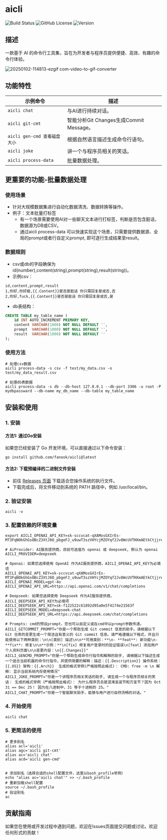 # aicli

![Build Status](https://img.shields.io/github/actions/workflow/status/fanook/aicli/release.yml)
![GitHub License](https://img.shields.io/github/license/fanook/aicli)
![Version](https://img.shields.io/github/v/release/fanook/aicli)


## 描述
一款基于 AI 的命令行工具集，旨在为开发者与程序员提供便捷、高效、有趣的命令行体验。

![20250102-114813-ezgif com-video-to-gif-converter](https://github.com/user-attachments/assets/56a8b93d-b7e4-4fff-b290-d2007629200b)



## 功能特性
| 示例命令                            | 描述                               |
|-------------------------------------|----------------------------------|
| `aicli chat`                        | 与AI进行持续对话。                       |
| `aicli git-cmt`                     | 智能分析Git Changes生成Commit Message。 |
| `aicli gen-cmd 查看磁盘大小`        | 根据自然语言描述生成命令行语句。                 |
| `aicli joke`                        | 讲一个与程序员相关的笑话。                    |
| `aicli process-data`                | 批量数据处理。                          |

## 更重要的功能-批量数据处理
### 使用场景
- 针对大规模数据集进行自动化数据清洗、数据转换等操作。
- 例子：文本批量打标签
  - 有一个场景需要使用AI对一些聊天文本进行打标签，判断是否包含脏话，数据源为DB或CSV。
  - 通过aicli process-data 可以快速实现这个场景，只需要提供数据源、全局的prompt或者行自定义prompt, 即可逐行生成结果至result。

### 数据规则
- csv或db的字段确保为 id(number),content(string),prompt(string),result(string))。
- 示例csv：
```csv
id,content,prompt,result
1,你好,你好瘦,{{.Content}}是否是脏话 你只需回复是或否,否
2,你好,fuck,{{.Content}}是否是脏话 你只需回复是或否,是
```
- db表结构：
```sql
CREATE TABLE my_table_name (
    id INT AUTO_INCREMENT PRIMARY KEY,
    content VARCHAR(1000) NOT NULL DEFAULT '',
    prompt  VARCHAR(1000) NOT NULL DEFAULT '',
    result  VARCHAR(1000) NOT NULL DEFAULT ''
);
```
### 使用方法
```shell
# 处理csv数据
aicli process-data -s csv -f test/my_data.csv -o test/my_data_result.csv

# 处理db表数据
aicli process-data -s db --db-host 127.0.0.1 --db-port 3306 -u root -P mydbpassward --db-name my_db_name --db-table my_table_name
```

## 安装和使用
### 1. 安装
#### 方法1: 通过Go安装
如果您已经安装了 Go 开发环境，可以直接通过以下命令安装：
```shell
go install github.com/fanook/aicli@latest
```
#### 方法2: 下载预编译的二进制文件安装
- 前往 [Releases 页面](https://github.com/fanook/aicli/releases) 下载适合您操作系统的执行文件。
- 下载完成后，将文件移动到系统的 PATH 路径中，例如 /usr/local/bin。


### 2. 验证安装
```shell
aicli -v
```
### 3. 配置依赖的环境变量
```shell
export AICLI_OPENAI_API_KEY=sk-sccvcat-qXAMosGXIrEs-MT3FqNOkGhGsOBcZ3XtJ6O_pbgeFJ_u9uwT3szVHYcjMZOYqf2Jv8WcUVTKKmAEtkCtjjrenHbc5zESoczT3BlboLGuUbRCTCYMVp5wr15Z64c6e4ykWcmc4rAA
```
```dotenv
# AiProvider: AI服务提供商，目前可选值为 openai 或 deepseek, 默认为 openai
AICLI_PROVIDER=deepseek

# Openai: 如果您选择使用 OpenAI 作为AI服务提供商，AICLI_OPENAI_API_KEY为必填项
AICLI_OPENAI_API_KEY=sk-sccvcat-qXAMosGXIrEs-MT3FqNOkGhGsOBcZ3XtJ6O_pbgeFJ_u9uwT3szVHYcjMZOYqf2Jv8WcUVTKKmAEtkCtjjrenHbc5zESoczT3BlboLGuUbRCTCYMVp5wr15Z64c6e4ykWcmc4rAA
AICLI_OPENAI_MODEL=gpt-4o
AICLI_OPENAI_API_URL=https://api.openai.com/v1/chat/completions

# Deepseek: 如果您选择使用 Deepseek 作为AI服务提供商，AICLI_DEEPSEEK_API_KEY为必填项
AICLI_DEEPSEEK_API_KEY=sk-f122522c61892d95a0e5f4174e21563f
AICLI_DEEPSEEK_MODEL=deepseek-chat
AICLI_DEEPSEEK_API_URL=https://api.deepseek.com/chat/completions

# Prompts: cmd的预设prompt，您也可以自定义或在cmd中以prompt参数传递。
AICLI_GITCOMMIT_PROMPT="你是一个帮助生成 Git commit 信息的助手。请根据以下 Git 仓库的变更生成一个简洁且有意义的 Git commit 信息。请严格遵循以下格式，并且只能使用以下两种类别：\n\n[类别] 描述\n\n**可用类别：**\n- **feat**: 新功能\n- **fix**: 修复\n\n**示例：**\n[fix] 修复用户登录时的验证错误\n[feat] 添加用户个人资料页面\n\n变更内容：\n{{.Changes}}"
AICLI_GENCMD_PROMPT="你是一个帮助生成命令行指令和解释的助手, 请根据以下描述生成一个适合当前机器的命令行指令，并提供简要的解释：描述：{{.Description}} 操作系统：{{.OS}} 架构：{{.Arch}}  生成的格式举例(严格按照此格式)： CMD: free -m \n 解释: 显示当前系统内存使用情况"
AICLI_JOKE_PROMPT="你是一个讲程序员相关笑话的助手, 请生成一个与程序员相关的笑话： 生成的格式举例（严格按照此格式）： 为什么程序员总是混淆圣诞节和万圣节？因为 Oct 31 == Dec 25！ 因为在八进制中，31 等于十进制的 25。"
AICLI_CHAT_PROMPT="你是一个智能聊天助手，能够与用户进行自然流畅的对话。"
```

### 4. 开始使用
```shell
aicli chat
```

### 5. 更简洁的使用
```shell
# 更多别名
alias acl='aicli'
alias agc='aicli git-cmt'
alias ac='aicli chat'
alias acd='aicli gen-cmd'


# 添加别名（选择合适的shell配置文件，这里以bash_profile举例）
echo "alias ac='aicli chat'" >> ~/.bash_profile
# 重新加载shell配置
source ~/.bash_profile
# 验证别名
ac
```

## 贡献指南
如果您在使用或开发过程中遇到问题，欢迎在Issues页面提交问题或讨论。欢迎任何形式的贡献！
